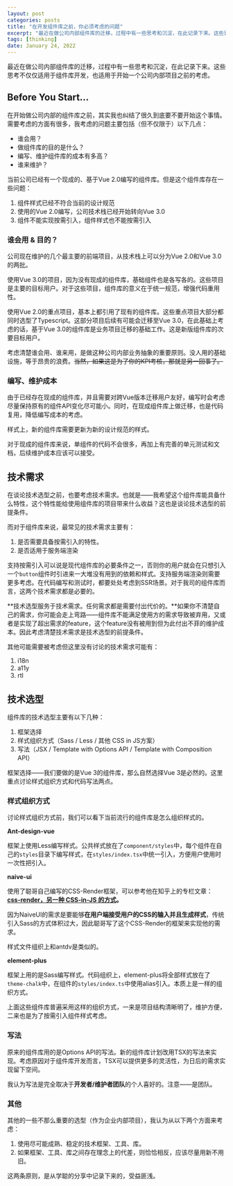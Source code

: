 ```yaml
---
layout: post
categories: posts
title: "在开发组件库之前，你必须考虑的问题"
excerpt: "最近在做公司内部组件库的迁移，过程中有一些思考和沉淀，在此记录下来。这些思考不仅仅适用于组件库开发，也适用于开始一个公司内部项目之前的考虑。"
tags: [thinking]
date: January 24, 2022
---
```



最近在做公司内部组件库的迁移，过程中有一些思考和沉淀，在此记录下来。这些思考不仅仅适用于组件库开发，也适用于开始一个公司内部项目之前的考虑。

## Before You Start...

在开始做公司内部的组件库之前，其实我也纠结了很久到底要不要开始这个事情。需要考虑的方面有很多，我考虑的问题主要包括（但不仅限于）以下几点：

- 谁会用？
- 做组件库的目的是什么？
- 编写、维护组件库的成本有多高？
- 谁来维护？

当前公司已经有一个现成的、基于Vue 2.0编写的组件库。但是这个组件库存在一些问题：

1. 组件样式已经不符合当前的设计规范
2. 使用的Vue 2.0编写，公司技术栈已经开始转向Vue 3.0
3. 组件不能实现按需引入，组件样式也不能按需引入

### 谁会用 & 目的？

公司现在维护的几个最主要的前端项目，从技术栈上可以分为Vue 2.0和Vue 3.0的两批。

使用Vue 3.0的项目，因为没有现成的组件库，基础组件也是各写各的。这些项目是主要的目标用户。对于这些项目，组件库的意义在于统一规范，增强代码重用性。

使用Vue 2.0的重点项目，基本上都引用了现有的组件库。这些重点项目大部分都同时选型了Typescript。这部分项目后续有可能会迁移至Vue 3.0，在此基础上考虑的话，基于Vue 3.0的组件库是业务项目迁移的基础工作。这是新版组件库的次要目标用户。

考虑清楚谁会用、谁来用，是做这种公司内部业务抽象的重要原则。没人用的基础设施，等于昂贵的浪费。~~当然，如果这是为了你的KPI考核，那就是另一回事了。~~

### 编写、维护成本

由于已经存在现成的组件库，并且需要对跨Vue版本迁移用户友好，编写时会考虑尽量保持原有的组件API变化尽可能小。同时，在现成组件库上做迁移，也是代码复用，降低编写成本的考虑。

样式上，新的组件库需要更新为新的设计规范的样式。

对于现成的组件库来说，单组件的代码不会很多，再加上有完善的单元测试和文档，后续维护成本应该可以接受。

## 技术需求

在谈论技术选型之前，也要考虑技术需求。也就是——我希望这个组件库能具备什么特性，这个特性能给使用组件库的项目带来什么收益？这也是谈论技术选型的前提条件。

而对于组件库来说，最常见的技术需求主要有：

1. 是否需要具备按需引入的特性。
2. 是否适用于服务端渲染

支持按需引入可以说是现代组件库的必要条件之一，否则你的用户就会在只想引入一个`button`组件时引进来一大堆没有用到的依赖和样式。支持服务端渲染则需要更多考虑。在代码编写和测试时，都要处处考虑到SSR场景。对于我司的组件库而言，这两个技术需求都是必要的。

**技术选型服务于技术需求。任何需求都是需要付出代价的。**如果你不清楚自己的需求，你可能会走上弯路——组件库不能满足使用方的需求导致被弃用，又或者是实现了超出需求的feature，这个feature没有被用到但为此付出不菲的维护成本。因此考虑清楚技术需求是技术选型的前提条件。

其他可能需要被考虑但这里没有讨论的技术需求可能有：

1. i18n
2. a11y
3. rtl 

## 技术选型

组件库的技术选型主要有以下几种：

1. 框架选择
2. 样式组织方式（Sass / Less / 其他 CSS in JS方案）
3. 写法（JSX / Template with Options API / Template with Composition API）

框架选择——我们要做的是Vue 3的组件库，那么自然选择Vue 3是必然的。这里重点讨论样式组织方式和代码写法两点。

### 样式组织方式

讨论样式组织方式前，我们可以看下当前流行的组件库是怎么组织样式的。

**Ant-design-vue**

框架上使用Less编写样式。公共样式放在了`component/styles`中，每个组件在自己的`styles`目录下编写样式，在`styles/index.tsx`中统一引入，方便用户使用时一次性把引入。

**naive-ui**

使用了聪哥自己编写的CSS-Render框架，可以参考他在知乎上的专栏文章：**[css-render，另一种 CSS-in-JS 的方式](https://zhuanlan.zhihu.com/p/126670101)。**

因为NaiveUI的需求是要能够**在用户端接受用户的CSS的输入并且生成样式**，传统引入Sass的方式体积过大，因此聪哥写了这个CSS-Render的框架来实现他的需求。

样式文件组织上和antdv是类似的。

**element-plus**

框架上用的是Sass编写样式。代码组织上，element-plus将全部样式放在了`theme-chalk`中，在组件的`styles/index.ts`中使用alias引入。本质上是一样的组织方式。

上面这些组件库普遍采用这样的组织方式，一来是项目结构清晰明了，维护方便，二来也是为了按需引入组件样式考虑。

### 写法

原来的组件库用的是Options API的写法。新的组件库计划改用TSX的写法来实现。考虑原因对于组件库开发而言，TSX可以提供更多的灵活性，为日后的需求实现留下空间。

我认为写法是完全取决于**开发者/维护者团队**的个人喜好的。注意——是团队。

### 其他

其他的一些不那么重要的选型（作为企业内部项目），我认为从以下两个方面来考虑：

1. 使用尽可能成熟、稳定的技术框架、工具、库。
2. 如果框架、工具、库之间存在理念上的代差，则恰恰相反，应该尽量用新不用旧。

这两条原则，是从学聪的分享中记录下来的，受益匪浅。